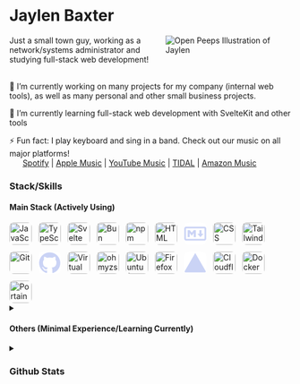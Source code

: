 # Jaylen Baxter

<img width="225" src="https://jyln.dev/jaylen-bust.svg" alt="Open Peeps Illustration of Jaylen" align="right" />

Just a small town guy, working as a network/systems administrator and studying full-stack web development!
<br><br>

🔭 I’m currently working on many projects for my company (internal web tools), as well as many personal and other small business projects.

🌱 I’m currently learning full-stack web development with SvelteKit and other tools

⚡ Fun fact: I play keyboard and sing in a band. Check out our music on all major platforms!
<br>
&nbsp;&nbsp;&nbsp;&nbsp;&nbsp;&nbsp;[Spotify](https://open.spotify.com/artist/1MSHDhw52rwjgNYmiXXsTL?si=vqgR2x6fT-K72qt0P7wp0w) | [Apple Music](https://music.apple.com/us/artist/kaspen-haley-boxelder-stomp/1666874795) | [YouTube Music](https://music.youtube.com/channel/UC7-kUfHK-F-0kX-zP_Wa3FQ?si=oBgh7G8yN7K9YtoX) | [TIDAL](https://tidal.com/browse/artist/36851189?u) | [Amazon Music](https://music.amazon.com/artists/B0BSNZXBQH/kaspen-haley-boxelder-stomp?marketplaceId=ATVPDKIKX0DER&musicTerritory=US&ref=dm_sh_87vXU3nCxisCC2aJxB0bZPiGn)

### Stack/Skills

#### Main Stack (Actively Using)

<div style="display: flex; flex-wrap: wrap; gap: 0.75rem; align-items: center;">
  <img width="40" height="40" title="JavaScript" style="border-radius: 0.5rem;" src="https://cdn.jsdelivr.net/gh/devicons/devicon@latest/icons/javascript/javascript-original.svg" />
  <img width="40" height="40" title="TypeScript" style="border-radius: 0.5rem;" src="https://cdn.jsdelivr.net/gh/devicons/devicon@latest/icons/typescript/typescript-original.svg" />
  <img width="40" height="40" title="Svelte" style="border-radius: 0.5rem;" src="https://cdn.jsdelivr.net/gh/devicons/devicon@latest/icons/svelte/svelte-original.svg" />
  <img width="40" height="40" title="Bun" style="border-radius: 0.5rem;" src="https://cdn.jsdelivr.net/gh/devicons/devicon@latest/icons/bun/bun-original.svg" />
  <img width="40" height="40" title="npm" style="border-radius: 0.5rem;" src="https://cdn.jsdelivr.net/gh/devicons/devicon@latest/icons/npm/npm-original-wordmark.svg" />
  <img width="40" height="40" title="HTML" style="border-radius: 0.5rem;" src="https://cdn.jsdelivr.net/gh/devicons/devicon@latest/icons/html5/html5-original.svg" />
  <img width="40" height="40" title="Markdown" style="border-radius: 0.5rem;" src="./docs/icons/markdown.svg" />
  <img width="40" height="40" title="CSS" style="border-radius: 0.5rem;" src="https://cdn.jsdelivr.net/gh/devicons/devicon@latest/icons/css3/css3-original.svg" />
  <img width="40" height="40" title="Tailwind CSS" style="border-radius: 0.5rem;" src="https://cdn.jsdelivr.net/gh/devicons/devicon@latest/icons/tailwindcss/tailwindcss-original.svg" />
  <img width="40" height="40" title="Git" style="border-radius: 0.5rem;" src="https://cdn.jsdelivr.net/gh/devicons/devicon@latest/icons/git/git-original.svg" />
  <img width="40" height="40" title="GitHub" style="border-radius: 0.5rem;" src="./docs/icons/github.svg" />
  <img width="40" height="40" title="Virtual Studio Code" style="border-radius: 0.5rem;" src="https://cdn.jsdelivr.net/gh/devicons/devicon@latest/icons/vscode/vscode-original.svg" />
  <img width="40" height="40" title="ohmyzsh" style="border-radius: 0.5rem;" src="https://cdn.jsdelivr.net/gh/devicons/devicon@latest/icons/ohmyzsh/ohmyzsh-original.svg" />
  <img width="40" height="40" title="Ubuntu (WSL)" style="border-radius: 0.5rem;" src="https://cdn.jsdelivr.net/gh/devicons/devicon@latest/icons/ubuntu/ubuntu-original.svg" />
  <img width="40" height="40" title="Firefox Developer Edition" style="border-radius: 0.5rem;" src="https://cdn.jsdelivr.net/gh/devicons/devicon@latest/icons/firefox/firefox-plain.svg" />
  <img width="40" height="40" title="Vercel" style="border-radius: 0.5rem;" src="./docs/icons/vercel.svg" />
  <img width="40" height="40" title="Cloudflare" style="border-radius: 0.5rem;" src="https://cdn.jsdelivr.net/gh/devicons/devicon@latest/icons/cloudflare/cloudflare-original.svg" />
  <img width="40" height="40" title="Docker" style="border-radius: 0.5rem;" src="https://cdn.jsdelivr.net/gh/devicons/devicon@latest/icons/docker/docker-original.svg" />
  <img width="40" height="40" title="Portainer" style="border-radius: 0.5rem;" src="https://cdn.jsdelivr.net/gh/devicons/devicon@latest/icons/portainer/portainer-original.svg" />
</div>

<details>
  <summary>
    <h4>Others (Minimal Experience/Learning Currently)</h4>
  </summary>
  <div style="display: flex; flex-wrap: wrap; gap: 0.75rem; align-items: center;">
    <img width="40" height="40" title="React" style="border-radius: 0.5rem;" src="https://cdn.jsdelivr.net/gh/devicons/devicon@latest/icons/react/react-original.svg" />
    <img width="40" height="40" title="Golang" style="border-radius: 0.5rem;" src="https://cdn.jsdelivr.net/gh/devicons/devicon@latest/icons/go/go-original-wordmark.svg" />
    <img width="40" height="40" title="Node.js" style="border-radius: 0.5rem;" src="https://cdn.jsdelivr.net/gh/devicons/devicon@latest/icons/nodejs/nodejs-original.svg" />
    <img width="40" height="40" title="Sass" style="border-radius: 0.5rem;" src="https://cdn.jsdelivr.net/gh/devicons/devicon@latest/icons/sass/sass-original.svg" />
    <img width="40" height="40" title="PostCSS" style="border-radius: 0.5rem;" src="https://cdn.jsdelivr.net/gh/devicons/devicon@latest/icons/postcss/postcss-original.svg" />
    <img width="40" height="40" title="PostgreSQL" style="border-radius: 0.5rem;" src="https://cdn.jsdelivr.net/gh/devicons/devicon@latest/icons/postgresql/postgresql-plain.svg" />
    <img width="40" height="40" title="Supabase" style="border-radius: 0.5rem;" src="https://cdn.jsdelivr.net/gh/devicons/devicon@latest/icons/supabase/supabase-original.svg" />
    <img width="40" height="40" title="MongoDB" style="border-radius: 0.5rem;" src="https://cdn.jsdelivr.net/gh/devicons/devicon@latest/icons/mongodb/mongodb-original.svg" />
    <img width="40" height="40" title="Raspberry Pi" style="border-radius: 0.5rem;" src="https://cdn.jsdelivr.net/gh/devicons/devicon@latest/icons/raspberrypi/raspberrypi-original.svg" />
    <img width="40" height="40" title="Discord.js" style="border-radius: 0.5rem;" src="https://cdn.jsdelivr.net/gh/devicons/devicon@latest/icons/discordjs/discordjs-original.svg" />
    <img width="40" height="40" title="Canva" style="border-radius: 0.5rem;" src="https://cdn.jsdelivr.net/gh/devicons/devicon@latest/icons/canva/canva-original.svg" />
    <img width="40" height="40" title="Figma" style="border-radius: 0.5rem;" src="https://cdn.jsdelivr.net/gh/devicons/devicon@latest/icons/figma/figma-original.svg" />
    <img width="40" height="40" title="Chrome" style="border-radius: 0.5rem;" src="https://cdn.jsdelivr.net/gh/devicons/devicon@latest/icons/chrome/chrome-original.svg" />
    <img width="40" height="40" title="Debian" style="border-radius: 0.5rem;" src="https://cdn.jsdelivr.net/gh/devicons/devicon@latest/icons/debian/debian-original.svg" />
    <img width="40" height="40" title="Adobe Illustrator" style="border-radius: 0.5rem;" src="https://cdn.jsdelivr.net/gh/devicons/devicon@latest/icons/illustrator/illustrator-plain.svg" />
    <img width="40" height="40" title="Adobe Photoshop" style="border-radius: 0.5rem;" src="https://cdn.jsdelivr.net/gh/devicons/devicon@latest/icons/photoshop/photoshop-original.svg" />
    <img width="40" height="40" title="Adobe XD" style="border-radius: 0.5rem;" src="https://cdn.jsdelivr.net/gh/devicons/devicon@latest/icons/xd/xd-original.svg" />
    <img width="40" height="40" title="Adobe Dreamweaver" style="border-radius: 0.5rem;" src="https://cdn.jsdelivr.net/gh/devicons/devicon@latest/icons/dreamweaver/dreamweaver-original.svg" />
    <img width="40" height="40" title="Sanity" style="border-radius: 0.5rem;" src="https://cdn.jsdelivr.net/gh/devicons/devicon@latest/icons/sanity/sanity-original.svg" />
  </div>
</details>

<details>
  <summary>
    <h3>Github Stats</h3>
  </summary>

<a href="#">![](https://github-readme-stats.vercel.app/api?username=JYLN&theme=catppuccin_mocha&hide_border=true&show_icons=true&line_height=20&count_private=true)</a>
<a href="#">![](https://github-readme-stats.vercel.app/api/top-langs/?username=JYLN&theme=catppuccin_mocha&hide_border=true&include_all_commits=true&count_private=true&layout=compact)</a>

</details>
